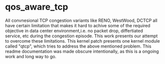 # qos_aware_tcp
All convnesional TCP congestion variants like RENO, WestWood, DCTCP all have certain limitation that makes it hard to 
achive some of the required objective in data center environment,i.e. no packet drop, differtiated service, etc during the congestion episode. This work presents our attempt to overcome these limitations. This kernel patch presents one kernel module called "qtcp", which tries to address the above mentioned problem. This readme documentation was made obscure intentionally, as this is a ongoing work and long way to go.


